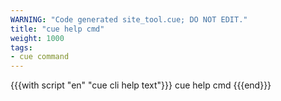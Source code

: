 ```yaml
---
WARNING: "Code generated site_tool.cue; DO NOT EDIT."
title: "cue help cmd"
weight: 1000
tags:
- cue command
---
```


{{{with script "en" "cue cli help text"}}}
cue help cmd
{{{end}}}
